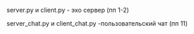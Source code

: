 
server.py и client.py - эхо сервер (пп 1-2)


server_chat.py и client_chat.py -пользовательский чат (пп 11)
